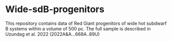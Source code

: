 # Wide-sdB-progenitors
This repository contains data of Red Giant progenitors of wide hot subdwarf B systems within a volume of 500 pc. The full sample is described in Uzundag et al. 2022 (2022A&A...668A..89U)
